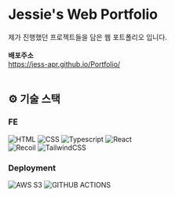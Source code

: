 # Jessie's Web Portfolio

제가 진행했던 프로젝트들을 담은 웹 포트폴리오 입니다.<br/><br/>
<strong>배포주소</strong><br/> https://jess-apr.github.io/Portfolio/<br/>
<br/>

## ⚙️ 기술 스택

### FE

![HTML](https://img.shields.io/badge/html-E34F26?style=for-the-badge&logo=html5&logoColor=white)
![CSS](https://img.shields.io/badge/css-1572B6?style=for-the-badge&logo=css3&logoColor=white)
![Typescript](https://img.shields.io/badge/TypeScript-3178C6?style=for-the-badge&logo=typescript&logoColor=white)
![React](https://img.shields.io/badge/react-444444?style=for-the-badge&logo=react)
<br/>
![Recoil](https://img.shields.io/badge/recoil-3578E5?style=for-the-badge&logo=recoil&logoColor=white)
![TailwindCSS](https://img.shields.io/badge/tailwind%20css-06B6D4?style=for-the-badge&logo=tailwindcss&logoColor=white)
<br/>

### Deployment

![AWS S3](https://img.shields.io/badge/AWS%20S3-569A31?style=for-the-badge&logo=amazons3&logoColor=white)
![GITHUB ACTIONS](https://shields.io/badge/Github%20Actions-2088FF?logo=githubactions&style=for-the-badge&logoColor=white)
<br/>
<br/>
